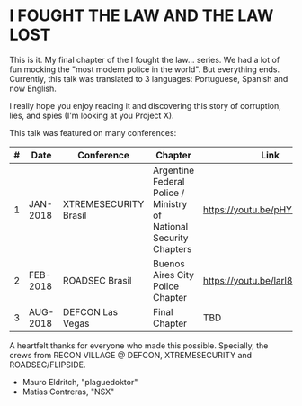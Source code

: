 # I FOUGHT THE LAW AND THE LAW LOST

This is it. My final chapter of the I fought the law... series.
We had a lot of fun mocking the "most modern police in the world".
But everything ends. Currently, this talk was translated to 3 languages:
Portuguese, Spanish and now English.

I really hope you enjoy reading it and discovering this story of corruption, lies, and spies (I'm looking at you Project X).

This talk was featured on many conferences:

|#| Date | Conference | Chapter | Link |
|---|---|---|---|---|
|1| JAN-2018 | XTREMESECURITY Brasil | Argentine Federal Police / Ministry of National Security Chapters | https://youtu.be/pHYb2NRDojw |
|2| FEB-2018 | ROADSEC Brasil | Buenos Aires City Police Chapter | https://youtu.be/larl83PcPKk |
|3| AUG-2018 | DEFCON Las Vegas | Final Chapter | TBD |

A heartfelt thanks for everyone who made this possible.
Specially, the crews from RECON VILLAGE @ DEFCON, XTREMESECURITY and ROADSEC/FLIPSIDE.

- Mauro Eldritch, "plaguedoktor"
- Matias Contreras, "NSX"

